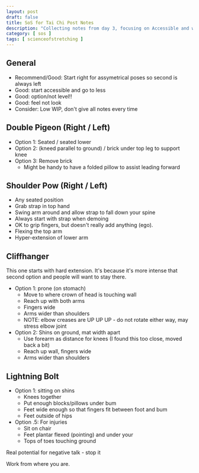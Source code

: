 ```yaml
---
layout: post
draft: false
title: SoS for Tai Chi Post Notes
description: "Collecting notes from day 3, focusing on Accessible and working way lower, remember, feel, and noodle, I personally find doing several of the poses in another option improve the pose, when I don't this, it's my ego 'OH, look how stretchy I am' - doesn't help."
category: [ sos ]
tags: [ scienceofstretching ]
---
```


## General
* Recommend/Good: Start right for assymetrical poses so second is always left
* Good: start accessible and go to less
* Good: option/not level!!
* Good: feel not look
* Consider: Low WIP, don't give all notes every time

## Double Pigeon (Right / Left)
* Option 1: Seated / seated lower
* Option 2: (kneed parallel to ground) / brick under top leg to support knee
* Option 3: Remove brick
  * Might be handy to have a folded pillow to assist leading forward

## Shoulder Pow (Right / Left)
* Any seated position
* Grab strap in top hand
* Swing arm around and allow strap to fall down your spine
* Always start with strap when demoing
* OK to grip fingers, but doesn't really add anything (ego).
* Flexing the top arm 
* Hyper-extension of lower arm

## Cliffhanger
This one starts with hard extension. It's because it's more intense that second option and people will want to stay there.

* Option 1: prone (on stomach)
  * Move to where crown of head is touching wall
  * Reach up with both arms
  * Fingers wide
  * Arms wider than shoulders
  * NOTE: elbow creases are UP UP UP - do not rotate either way, may stress elbow joint
* Option 2: Shins on ground, mat width apart
  * Use forearm as distance for knees (I found this too close, moved back a bit)
  * Reach up wall, fingers wide
  * Arms wider than shoulders

## Lightning Bolt
* Option 1: sitting on shins
  * Knees together
  * Put enough blocks/pillows under bum
  * Feet wide enough so that fingers fit between foot and bum
  * Feet outside of hips
* Option .5: For injuries
  * Sit on chair
  * Feet plantar flexed (pointing) and under your
  * Tops of toes touching ground

Real potential for negative talk - stop it

Work from where you are.